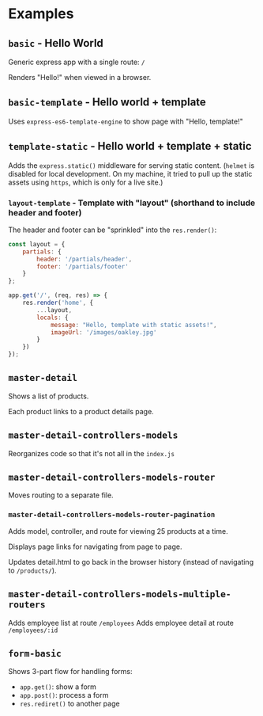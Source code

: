 # Examples

## `basic` - Hello World

Generic express app with a single route: `/`

Renders "Hello!" when viewed in a browser.

## `basic-template` - Hello world + template

Uses `express-es6-template-engine` to show page with "Hello, template!"

## `template-static` - Hello world + template + static

Adds the `express.static()` middleware for serving static content.
(`helmet` is disabled for local development. On my machine, it tried to pull up the static assets using `https`, which is only for a live site.)

### `layout-template` - Template with "layout" (shorthand to include header and footer)

The header and footer can be "sprinkled" into the `res.render()`:

```js
const layout = {
    partials: {
        header: '/partials/header',
        footer: '/partials/footer'
    }
};

app.get('/', (req, res) => {
    res.render('home', {
        ...layout,
        locals: {
            message: "Hello, template with static assets!",
            imageUrl: '/images/oakley.jpg'
        }
    })
});
```

## `master-detail`

Shows a list of products.

Each product links to a product details page.

## `master-detail-controllers-models`

Reorganizes code so that it's not all in the `index.js`

## `master-detail-controllers-models-router`

Moves routing to a separate file.

### `master-detail-controllers-models-router-pagination`

Adds model, controller, and route for viewing 25 products at a time.

Displays page links for navigating from page to page.

Updates detail.html to go back in the browser history (instead of navigating to `/products/`).

## `master-detail-controllers-models-multiple-routers`

Adds employee list at route `/employees`
Adds employee detail at route `/employees/:id`


## `form-basic`

Shows 3-part flow for handling forms:

- `app.get()`: show a form
- `app.post()`: process a form
- `res.rediret()` to another page

 
 
 
 
